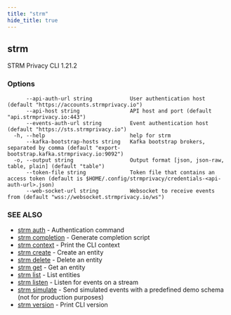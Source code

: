 ```yaml
---
title: "strm"
hide_title: true
---
```

## strm

STRM Privacy CLI 1.21.2

### Options

```
      --api-auth-url string            User authentication host (default "https://accounts.strmprivacy.io")
      --api-host string                API host and port (default "api.strmprivacy.io:443")
      --events-auth-url string         Event authentication host (default "https://sts.strmprivacy.io")
  -h, --help                           help for strm
      --kafka-bootstrap-hosts string   Kafka bootstrap brokers, separated by comma (default "export-bootstrap.kafka.strmprivacy.io:9092")
  -o, --output string                  Output format [json, json-raw, table, plain] (default "table")
      --token-file string              Token file that contains an access token (default is $HOME/.config/strmprivacy/credentials-<api-auth-url>.json)
      --web-socket-url string          Websocket to receive events from (default "wss://websocket.strmprivacy.io/ws")
```

### SEE ALSO

* [strm auth](/cli-reference/strm/auth.md)	 - Authentication command
* [strm completion](/cli-reference/strm/completion.md)	 - Generate completion script
* [strm context](/cli-reference/strm/context.md)	 - Print the CLI context
* [strm create](/cli-reference/strm/create.md)	 - Create an entity
* [strm delete](/cli-reference/strm/delete.md)	 - Delete an entity
* [strm get](/cli-reference/strm/get.md)	 - Get an entity
* [strm list](/cli-reference/strm/list.md)	 - List entities
* [strm listen](/cli-reference/strm/listen.md)	 - Listen for events on a stream
* [strm simulate](/cli-reference/strm/simulate.md)	 - Send simulated events with a predefined demo schema (not for production purposes)
* [strm version](/cli-reference/strm/version.md)	 - Print CLI version

